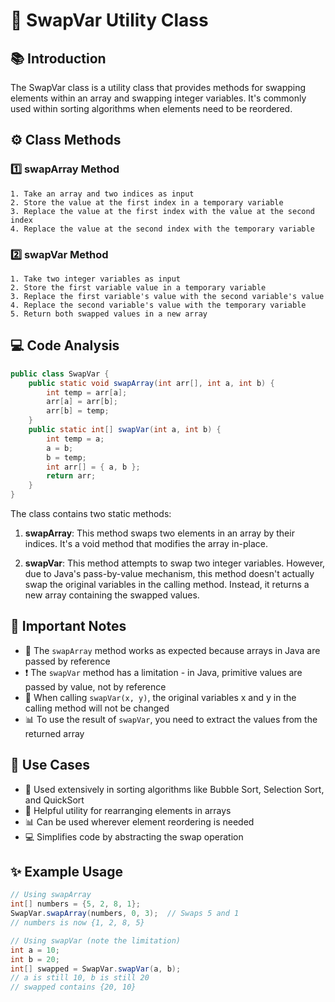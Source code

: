 # 🔄 SwapVar Utility Class

## 📚 Introduction
The SwapVar class is a utility class that provides methods for swapping elements within an array and swapping integer variables. It's commonly used within sorting algorithms when elements need to be reordered.

## ⚙️ Class Methods

### 1️⃣ swapArray Method
```
1. Take an array and two indices as input
2. Store the value at the first index in a temporary variable
3. Replace the value at the first index with the value at the second index
4. Replace the value at the second index with the temporary variable
```

### 2️⃣ swapVar Method
```
1. Take two integer variables as input
2. Store the first variable value in a temporary variable
3. Replace the first variable's value with the second variable's value
4. Replace the second variable's value with the temporary variable
5. Return both swapped values in a new array
```

## 💻 Code Analysis

```java
public class SwapVar {
    public static void swapArray(int arr[], int a, int b) {
        int temp = arr[a];
        arr[a] = arr[b];
        arr[b] = temp;
    }
    public static int[] swapVar(int a, int b) {
        int temp = a;
        a = b;
        b = temp;
        int arr[] = { a, b };
        return arr;
    }
}
```

The class contains two static methods:

1. **swapArray**: This method swaps two elements in an array by their indices. It's a void method that modifies the array in-place.

2. **swapVar**: This method attempts to swap two integer variables. However, due to Java's pass-by-value mechanism, this method doesn't actually swap the original variables in the calling method. Instead, it returns a new array containing the swapped values.

## 🧐 Important Notes

- 📌 The `swapArray` method works as expected because arrays in Java are passed by reference
- ❗ The `swapVar` method has a limitation - in Java, primitive values are passed by value, not by reference
- 🔄 When calling `swapVar(x, y)`, the original variables x and y in the calling method will not be changed
- 📊 To use the result of `swapVar`, you need to extract the values from the returned array

## 🎯 Use Cases
- 🔄 Used extensively in sorting algorithms like Bubble Sort, Selection Sort, and QuickSort
- 🧮 Helpful utility for rearranging elements in arrays
- 📊 Can be used wherever element reordering is needed
- 💻 Simplifies code by abstracting the swap operation

## ✨ Example Usage

```java
// Using swapArray
int[] numbers = {5, 2, 8, 1};
SwapVar.swapArray(numbers, 0, 3);  // Swaps 5 and 1
// numbers is now {1, 2, 8, 5}

// Using swapVar (note the limitation)
int a = 10;
int b = 20;
int[] swapped = SwapVar.swapVar(a, b);
// a is still 10, b is still 20
// swapped contains {20, 10}
```
